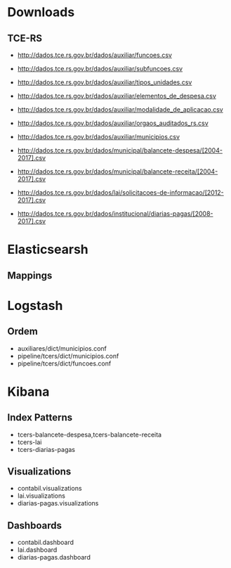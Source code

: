
# Downloads

## TCE-RS

- http://dados.tce.rs.gov.br/dados/auxiliar/funcoes.csv
- http://dados.tce.rs.gov.br/dados/auxiliar/subfuncoes.csv
- http://dados.tce.rs.gov.br/dados/auxiliar/tipos_unidades.csv
- http://dados.tce.rs.gov.br/dados/auxiliar/elementos_de_despesa.csv
- http://dados.tce.rs.gov.br/dados/auxiliar/modalidade_de_aplicacao.csv
- http://dados.tce.rs.gov.br/dados/auxiliar/orgaos_auditados_rs.csv
- http://dados.tce.rs.gov.br/dados/auxiliar/municipios.csv

- http://dados.tce.rs.gov.br/dados/municipal/balancete-despesa/[2004-2017].csv
- http://dados.tce.rs.gov.br/dados/municipal/balancete-receita/[2004-2017].csv
- http://dados.tce.rs.gov.br/dados/lai/solicitacoes-de-informacao/[2012-2017].csv
- http://dados.tce.rs.gov.br/dados/institucional/diarias-pagas/[2008-2017].csv

# Elasticsearsh

## Mappings

# Logstash

## Ordem
- auxiliares/dict/municipios.conf
- pipeline/tcers/dict/municipios.conf
- pipeline/tcers/dict/funcoes.conf

# Kibana 

## Index Patterns

- tcers-balancete-despesa,tcers-balancete-receita
- tcers-lai
- tcers-diarias-pagas

## Visualizations

- contabil.visualizations
- lai.visualizations
- diarias-pagas.visualizations

## Dashboards

- contabil.dashboard
- lai.dashboard
- diarias-pagas.dashboard
